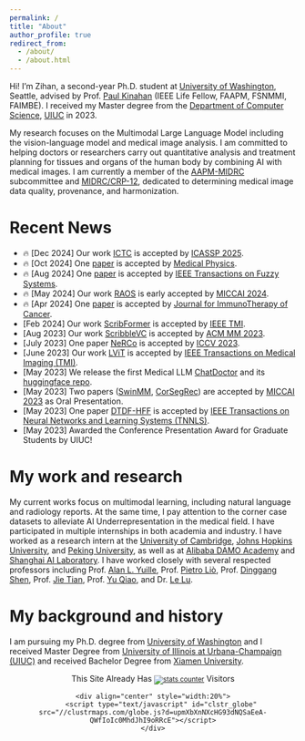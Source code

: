 ```yaml
---
permalink: /
title: "About"
author_profile: true
redirect_from: 
  - /about/
  - /about.html
---
```


Hi! I’m Zihan, a second-year Ph.D. student at [University of Washington](https://www.washington.edu/), Seattle, advised by Prof. [Paul Kinahan](https://rad.washington.edu/radiology-personnel/kinahan/) (IEEE Life Fellow, FAAPM, FSNMMI, FAIMBE). I received my Master degree from the [Department of Computer Science](https://cs.illinois.edu/), [UIUC](https://illinois.edu/) in 2023. 

My research focuses on the Multimodal Large Language Model including the vision-language model and medical image analysis. I am committed to helping doctors or researchers carry out quantitative analysis and treatment planning for tissues and organs of the human body by combining AI with medical images. I am currently a member of the [AAPM-MIDRC](https://www.aapm.org/org/structure/default.asp?committee_code=MIDRC) subcommittee and [MIDRC/CRP-12](https://www.midrc.org/midrc-collaborating-research-projects/project-one-crp12), dedicated to determining medical image data quality, provenance, and harmonization.

<!--**Actively looking for 2024 Summer Internship, I'd be delighted to engage in further conversation if you are interested.**-->

Recent News
======
* <span class='emoji'>🔥</span> [Dec 2024] Our work [ICTC](https://arxiv.org/abs/2501.07850) is accepted by [ICASSP 2025](https://2025.ieeeicassp.org/).
* <span class='emoji'>🔥</span> [Oct 2024] One [paper](https://arxiv.org/abs/2309.16967) is accepted by [Medical Physics](https://aapm.onlinelibrary.wiley.com/journal/24734209/journal-metrics).
* <span class='emoji'>🔥</span> [Aug 2024] One [paper](https://ieeexplore.ieee.org/document/10643360) is accepted by [IEEE Transactions on Fuzzy Systems](https://ieeexplore.ieee.org/xpl/RecentIssue.jsp?punumber=91).
* <span class='emoji'>🔥</span> [May 2024] Our work [RAOS](https://arxiv.org/abs/2406.13674) is early accepted by [MICCAI 2024](https://conferences.miccai.org/2024/en/).
* <span class='emoji'>🔥</span> [Apr 2024] One [paper](https://www.ncbi.nlm.nih.gov/pmc/articles/PMC11097892/) is accepted by [Journal for ImmunoTherapy of Cancer](https://jitc.bmj.com/).
* [Feb 2024] Our work [ScribFormer](https://github.com/HUANGLIZI/ScribFormer) is accepted by [IEEE TMI](https://ieeexplore.ieee.org/xpl/RecentIssue.jsp?punumber=42).
* [Aug 2023] Our work [ScribbleVC](https://github.com/HUANGLIZI/ScribbleVC) is accepted by [ACM MM 2023](https://www.acmmm2023.org/).
* [July 2023] One paper [NeRCo](https://arxiv.org/abs/2303.11722) is accepted by [ICCV 2023](https://iccv2023.thecvf.com/).
* [June 2023] Our work [LViT](https://github.com/HUANGLIZI/LViT) is accepted by [IEEE Transactions on Medical Imaging (TMI)](https://ieeexplore.ieee.org/xpl/RecentIssue.jsp?punumber=42).
* [May 2023] We release the first Medical LLM [ChatDoctor](https://github.com/kent0n-li/chatdoctor) and its [huggingface repo](https://huggingface.co/zl111/ChatDoctor).
* [May 2023] Two papers ([SwinMM](https://github.com/UCSC-VLAA/SwinMM), [CorSegRec](https://link.springer.com/chapter/10.1007/978-3-031-43898-1_64)) are accepted by [MICCAI 2023](https://conferences.miccai.org/2023/en/) as Oral Presentation.
* [May 2023] One paper [DTDF-HFF](https://ieeexplore.ieee.org/abstract/document/10145798) is accepted by [IEEE Transactions on Neural Networks and Learning Systems (TNNLS)](https://ieeexplore.ieee.org/xpl/RecentIssue.jsp?punumber=5962385).
* [May 2023] Awarded the Conference Presentation Award for Graduate Students by UIUC!
<!-- * [February 2023] Our Work [C2FVL](https://github.com/HUANGLIZI/C2FVL) is accepted by [ICASSP 2023](https://2023.ieeeicassp.org/).-->

My work and research
======
My current works focus on multimodal learning, including natural language and radiology reports. At the same time, I pay attention to the corner case datasets to alleviate AI Underrepresentation in the medical field. I have participated in multiple internships in both academia and industry. I have worked as a research intern at the [University of Cambridge](https://www.cam.ac.uk/), [Johns Hopkins University](https://www.jhu.edu/), and [Peking University](https://english.pku.edu.cn/), as well as at [Alibaba DAMO Academy](https://damo.alibaba.com/?lang=en) and [Shanghai AI Laboratory](https://www.shlab.org.cn/). I have worked closely with several respected professors including Prof. [Alan L. Yuille](https://www.cs.jhu.edu/~ayuille/), Prof. [Pietro Liò](https://www.cl.cam.ac.uk/~pl219/), Prof. [Dinggang Shen](https://scholar.google.com/citations?user=v6VYQC8AAAAJ&hl=EN), Prof. [Jie Tian](http://www.mitk.net.cn/tian/), Prof. [Yu Qiao](https://scholar.google.com/citations?user=gFtI-8QAAAAJ), and Dr. [Le Lu](https://www.cs.jhu.edu/~lelu/).

My background and history
======
I am pursuing my Ph.D. degree from [University of Washington](https://www.washington.edu/) and I received Master Degree from [University of Illinois at Urbana-Champaign (UIUC)](https://illinois.edu/) and received Bachelor Degree from [Xiamen University](https://en.xmu.edu.cn/main.htm).

<div align="center">
    <div align="center">
        This Site Already Has  
            <small><a href="https://www.easycounter.com/">
            <img src="https://www.easycounter.com/counter.php?zl111"
            border="0" alt="stats counter"></a></small> 
         Visitors
    </div>

  
    <div align="center" style="width:20%">
        <script type="text/javascript" id="clstr_globe" src="//clustrmaps.com/globe.js?d=upmXbXnNXcHG93dNQSaEeA-QWfIoIc0MhdJhI9oRRcE"></script>
    </div>
</div>
